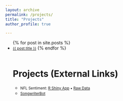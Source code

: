 ```yaml
---
layout: archive
permalink: /projects/
title: "Projects"
author_profile: true

---
```

  <ul>
    {% for post in site.posts %}
      <li>
        <small> <a href="{{ post.url }}">{{ post.title }}</a></small>
    {% endfor %}

<br>
<br>

<h1>Projects (External Links)</h1>
<ul>
<li><small>NFL Sentiment: <a href="https://saisenberg.shinyapps.io/weekly-nfl-sentiment/">R Shiny App</a> • <a href="https://docs.google.com/spreadsheets/d/17FIBsCmEbSYLDrcfK-z7y5cVPAKAWOQPi5a4kl3gCoE/edit#gid=560609653">Raw Data</a></small></li>
<li><small><a href="http://songwriterbot.herokuapp.com">SongwriterBot</a></small></li>
</ul>
